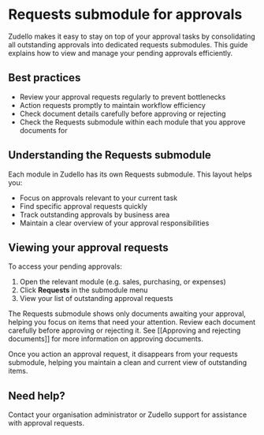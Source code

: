 # Requests submodule for approvals

Zudello makes it easy to stay on top of your approval tasks by consolidating all outstanding approvals into dedicated requests submodules. This guide explains how to view and manage your pending approvals efficiently.

## Best practices

- Review your approval requests regularly to prevent bottlenecks
- Action requests promptly to maintain workflow efficiency
- Check document details carefully before approving or rejecting
- Check the Requests submodule within each module that you approve documents for

## Understanding the Requests submodule

Each module in Zudello has its own Requests submodule. This layout helps you:

- Focus on approvals relevant to your current task
- Find specific approval requests quickly
- Track outstanding approvals by business area
- Maintain a clear overview of your approval responsibilities

## Viewing your approval requests

To access your pending approvals:

1. Open the relevant module (e.g. sales, purchasing, or expenses)
2. Click **Requests** in the submodule menu
3. View your list of outstanding approval requests

The Requests submodule shows only documents awaiting your approval, helping you focus on items that need your attention. Review each document carefully before approving or rejecting it. See [[Approving and rejecting documents]] for more information on approving documents.

Once you action an approval request, it disappears from your requests submodule, helping you maintain a clean and current view of outstanding items.

## Need help?

Contact your organisation administrator or Zudello support for assistance with approval requests.